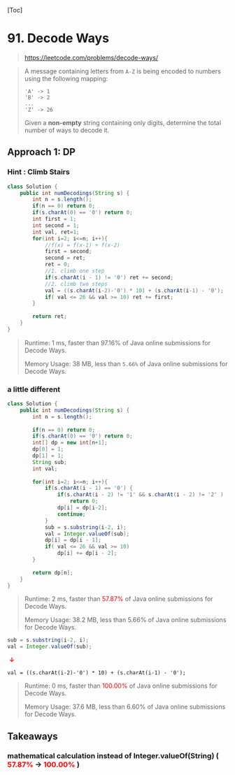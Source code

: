 [Toc]

# 91. Decode Ways

> https://leetcode.com/problems/decode-ways/

> A message containing letters from `A-Z` is being encoded to numbers using the following mapping:
>
> ```
> 'A' -> 1
> 'B' -> 2
> ...
> 'Z' -> 26
> ```
>
> Given a **non-empty** string containing only digits, determine the total number of ways to decode it.

## Approach 1:  DP

### Hint : Climb Stairs

```java
class Solution {
    public int numDecodings(String s) {
        int n = s.length();
        if(n == 0) return 0;
        if(s.charAt(0) == '0') return 0;
        int first = 1;
        int second = 1;
        int val, ret=1;
        for(int i=2; i<=n; i++){ 
            //f(x) = f(x-1) + f(x-2)
            first = second;
            second = ret;
            ret = 0;
            //1. climb one step
            if(s.charAt(i - 1) != '0') ret += second;
            //2. climb two steps
            val = ((s.charAt(i-2)-'0') * 10) + (s.charAt(i-1) - '0');
            if( val <= 26 && val >= 10) ret += first;
        }
        
        return ret;
    }
}
```

> Runtime: 1 ms, faster than 97.16% of Java online submissions for Decode Ways.
>
> Memory Usage: 38 MB, less than `5.66%` of Java online submissions for Decode Ways.

### a little different

```java
class Solution {
    public int numDecodings(String s) {
        int n = s.length();
        
        if(n == 0) return 0;
        if(s.charAt(0) == '0') return 0;
        int[] dp = new int[n+1];
        dp[0] = 1;
        dp[1] = 1;
        String sub;
        int val;
        
        for(int i=2; i<=n; i++){   
            if(s.charAt(i - 1) == '0') {
                if(s.charAt(i - 2) != '1' && s.charAt(i - 2) != '2' ) 
                    return 0;
                dp[i] = dp[i-2];
                continue;
            }
            sub = s.substring(i-2, i);
            val = Integer.valueOf(sub);
            dp[i] = dp[i - 1];
            if( val <= 26 && val >= 10)
                dp[i] += dp[i - 2];
        }
        
        return dp[n];
    }
}
```

>Runtime: 2 ms, faster than <font color=red>57.87% </font> of Java online submissions for Decode Ways.
>
>Memory Usage: 38.2 MB, less than 5.66% of Java online submissions for Decode Ways.

```java
sub = s.substring(i-2, i);
val = Integer.valueOf(sub);
```

​                                   <font color=red>**↓** </font>

```
val = ((s.charAt(i-2)-'0') * 10) + (s.charAt(i-1) - '0');
```

> Runtime: 0 ms, faster than <font color=red>100.00%  </font>of Java online submissions for Decode Ways.
>
> Memory Usage: 37.6 MB, less than 6.60% of Java online submissions for Decode Ways.

## Takeaways

### mathematical calculation instead of Integer.valueOf(String) ( <font color=red>57.87% </font>&rarr; <font color=red>100.00%  </font>)